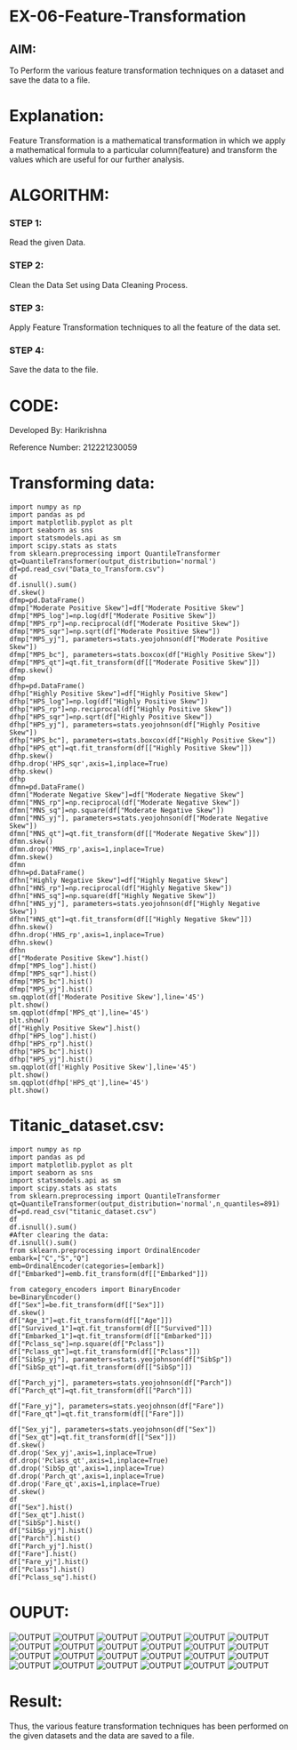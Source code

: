 # EX-06-Feature-Transformation

## AIM:
To Perform the various feature transformation techniques on a dataset and save the data to a file. 

# Explanation:
Feature Transformation is a mathematical transformation in which we apply a mathematical formula to a particular column(feature) and transform the values which are useful for our further analysis.

 
# ALGORITHM:
### STEP 1:
Read the given Data.
### STEP 2:
Clean the Data Set using Data Cleaning Process.
### STEP 3:
Apply Feature Transformation techniques to all the feature of the data set.
### STEP 4:
Save the data to the file.


# CODE:
Developed By: Harikrishna

Reference Number: 212221230059
# Transforming data:
~~~
import numpy as np
import pandas as pd
import matplotlib.pyplot as plt
import seaborn as sns
import statsmodels.api as sm
import scipy.stats as stats
from sklearn.preprocessing import QuantileTransformer 
qt=QuantileTransformer(output_distribution='normal')
df=pd.read_csv("Data_to_Transform.csv")
df
df.isnull().sum()
df.skew()
dfmp=pd.DataFrame()
dfmp["Moderate Positive Skew"]=df["Moderate Positive Skew"]
dfmp["MPS_log"]=np.log(df["Moderate Positive Skew"]) 
dfmp["MPS_rp"]=np.reciprocal(df["Moderate Positive Skew"])
dfmp["MPS_sqr"]=np.sqrt(df["Moderate Positive Skew"])
dfmp["MPS_yj"], parameters=stats.yeojohnson(df["Moderate Positive Skew"])
dfmp["MPS_bc"], parameters=stats.boxcox(df["Highly Positive Skew"]) 
dfmp["MPS_qt"]=qt.fit_transform(df[["Moderate Positive Skew"]])
dfmp.skew()
dfmp
dfhp=pd.DataFrame()
dfhp["Highly Positive Skew"]=df["Highly Positive Skew"]
dfhp["HPS_log"]=np.log(df["Highly Positive Skew"]) 
dfhp["HPS_rp"]=np.reciprocal(df["Highly Positive Skew"])
dfhp["HPS_sqr"]=np.sqrt(df["Highly Positive Skew"])
dfhp["HPS_yj"], parameters=stats.yeojohnson(df["Highly Positive Skew"])
dfhp["HPS_bc"], parameters=stats.boxcox(df["Highly Positive Skew"]) 
dfhp["HPS_qt"]=qt.fit_transform(df[["Highly Positive Skew"]])
dfhp.skew()
dfhp.drop('HPS_sqr',axis=1,inplace=True)
dfhp.skew()
dfhp
dfmn=pd.DataFrame()
dfmn["Moderate Negative Skew"]=df["Moderate Negative Skew"]
dfmn["MNS_rp"]=np.reciprocal(df["Moderate Negative Skew"])
dfmn["MNS_sq"]=np.square(df["Moderate Negative Skew"])
dfmn["MNS_yj"], parameters=stats.yeojohnson(df["Moderate Negative Skew"]) 
dfmn["MNS_qt"]=qt.fit_transform(df[["Moderate Negative Skew"]])
dfmn.skew()
dfmn.drop('MNS_rp',axis=1,inplace=True)
dfmn.skew()
dfmn
dfhn=pd.DataFrame()
dfhn["Highly Negative Skew"]=df["Highly Negative Skew"]
dfhn["HNS_rp"]=np.reciprocal(df["Highly Negative Skew"])
dfhn["HNS_sq"]=np.square(df["Highly Negative Skew"])
dfhn["HNS_yj"], parameters=stats.yeojohnson(df["Highly Negative Skew"]) 
dfhn["HNS_qt"]=qt.fit_transform(df[["Highly Negative Skew"]])
dfhn.skew()
dfhn.drop('HNS_rp',axis=1,inplace=True)
dfhn.skew()
dfhn
df["Moderate Positive Skew"].hist()
dfmp["MPS_log"].hist()
dfmp["MPS_sqr"].hist()
dfmp["MPS_bc"].hist()
dfmp["MPS_yj"].hist()
sm.qqplot(df['Moderate Positive Skew'],line='45')
plt.show()
sm.qqplot(dfmp['MPS_qt'],line='45')
plt.show()
df["Highly Positive Skew"].hist()
dfhp["HPS_log"].hist()
dfhp["HPS_rp"].hist()
dfhp["HPS_bc"].hist()
dfhp["HPS_yj"].hist()
sm.qqplot(df['Highly Positive Skew'],line='45')
plt.show()
sm.qqplot(dfhp['HPS_qt'],line='45')
plt.show()
~~~
# Titanic_dataset.csv:
~~~
import numpy as np
import pandas as pd
import matplotlib.pyplot as plt
import seaborn as sns
import statsmodels.api as sm
import scipy.stats as stats
from sklearn.preprocessing import QuantileTransformer 
qt=QuantileTransformer(output_distribution='normal',n_quantiles=891)
df=pd.read_csv("titanic_dataset.csv")
df
df.isnull().sum()
#After clearing the data:
df.isnull().sum()
from sklearn.preprocessing import OrdinalEncoder
embark=["C","S","Q"]
emb=OrdinalEncoder(categories=[embark])
df["Embarked"]=emb.fit_transform(df[["Embarked"]])

from category_encoders import BinaryEncoder
be=BinaryEncoder()
df["Sex"]=be.fit_transform(df[["Sex"]])
df.skew()
df["Age_1"]=qt.fit_transform(df[["Age"]])
df["Survived_1"]=qt.fit_transform(df[["Survived"]])
df["Embarked_1"]=qt.fit_transform(df[["Embarked"]])
df["Pclass_sq"]=np.square(df["Pclass"])
df["Pclass_qt"]=qt.fit_transform(df[["Pclass"]])
df["SibSp_yj"], parameters=stats.yeojohnson(df["SibSp"])
df["SibSp_qt"]=qt.fit_transform(df[["SibSp"]])

df["Parch_yj"], parameters=stats.yeojohnson(df["Parch"])
df["Parch_qt"]=qt.fit_transform(df[["Parch"]])

df["Fare_yj"], parameters=stats.yeojohnson(df["Fare"])
df["Fare_qt"]=qt.fit_transform(df[["Fare"]])

df["Sex_yj"], parameters=stats.yeojohnson(df["Sex"])
df["Sex_qt"]=qt.fit_transform(df[["Sex"]])
df.skew()
df.drop('Sex_yj',axis=1,inplace=True)
df.drop('Pclass_qt',axis=1,inplace=True)
df.drop('SibSp_qt',axis=1,inplace=True)
df.drop('Parch_qt',axis=1,inplace=True)
df.drop('Fare_qt',axis=1,inplace=True)
df.skew()
df
df["Sex"].hist()
df["Sex_qt"].hist()
df["SibSp"].hist()
df["SibSp_yj"].hist()
df["Parch"].hist()
df["Parch_yj"].hist()
df["Fare"].hist()
df["Fare_yj"].hist()
df["Pclass"].hist()
df["Pclass_sq"].hist()
~~~

# OUPUT:
![OUTPUT](/IMAGES/img1.png)
![OUTPUT](/IMAGES/img2.png)
![OUTPUT](/IMAGES/img3.png)
![OUTPUT](/IMAGES/img4.png)
![OUTPUT](/IMAGES/img5.png)
![OUTPUT](/IMAGES/img6.png)
![OUTPUT](/IMAGES/img7.png)
![OUTPUT](/IMAGES/img8.png)
![OUTPUT](/IMAGES/img9.png)
![OUTPUT](/IMAGES/img10.png)
![OUTPUT](/IMAGES/img11.png)
![OUTPUT](/IMAGES/img12.png)
![OUTPUT](/IMAGES/img13.png)
![OUTPUT](/IMAGES/img14.png)
![OUTPUT](/IMAGES/img15.png)
![OUTPUT](/IMAGES/img16.png)
![OUTPUT](/IMAGES/img17.png)
![OUTPUT](/IMAGES/img18.png)
![OUTPUT](/IMAGES/img19.png)
![OUTPUT](/IMAGES/img20.png)
![OUTPUT](/IMAGES/img21.png)
![OUTPUT](/IMAGES/img22.png)
![OUTPUT](/IMAGES/img23.png)
![OUTPUT](/IMAGES/img24.png)
# Result:
Thus, the various feature transformation techniques has been performed on the given datasets and the data are saved to a file.


